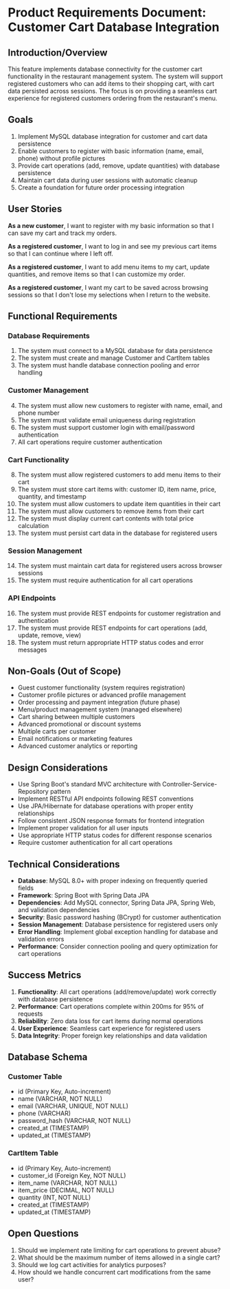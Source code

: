 # Product Requirements Document: Customer Cart Database Integration

## Introduction/Overview

This feature implements database connectivity for the customer cart functionality in the restaurant management system. The system will support registered customers who can add items to their shopping cart, with cart data persisted across sessions. The focus is on providing a seamless cart experience for registered customers ordering from the restaurant's menu.

## Goals

1. Implement MySQL database integration for customer and cart data persistence
2. Enable customers to register with basic information (name, email, phone) without profile pictures
3. Provide cart operations (add, remove, update quantities) with database persistence
4. Maintain cart data during user sessions with automatic cleanup
5. Create a foundation for future order processing integration

## User Stories

**As a new customer**, I want to register with my basic information so that I can save my cart and track my orders.

**As a registered customer**, I want to log in and see my previous cart items so that I can continue where I left off.

**As a registered customer**, I want to add menu items to my cart, update quantities, and remove items so that I can customize my order.

**As a registered customer**, I want my cart to be saved across browsing sessions so that I don't lose my selections when I return to the website.

## Functional Requirements

### Database Requirements
1. The system must connect to a MySQL database for data persistence
2. The system must create and manage Customer and CartItem tables
3. The system must handle database connection pooling and error handling

### Customer Management
4. The system must allow new customers to register with name, email, and phone number
5. The system must validate email uniqueness during registration
6. The system must support customer login with email/password authentication
7. All cart operations require customer authentication

### Cart Functionality
8. The system must allow registered customers to add menu items to their cart
9. The system must store cart items with: customer ID, item name, price, quantity, and timestamp
10. The system must allow customers to update item quantities in their cart
11. The system must allow customers to remove items from their cart
12. The system must display current cart contents with total price calculation
13. The system must persist cart data in the database for registered users

### Session Management
14. The system must maintain cart data for registered users across browser sessions
15. The system must require authentication for all cart operations

### API Endpoints
16. The system must provide REST endpoints for customer registration and authentication
17. The system must provide REST endpoints for cart operations (add, update, remove, view)
18. The system must return appropriate HTTP status codes and error messages

## Non-Goals (Out of Scope)

- Guest customer functionality (system requires registration)
- Customer profile pictures or advanced profile management
- Order processing and payment integration (future phase)
- Menu/product management system (managed elsewhere)
- Cart sharing between multiple customers
- Advanced promotional or discount systems
- Multiple carts per customer
- Email notifications or marketing features
- Advanced customer analytics or reporting

## Design Considerations

- Use Spring Boot's standard MVC architecture with Controller-Service-Repository pattern
- Implement RESTful API endpoints following REST conventions
- Use JPA/Hibernate for database operations with proper entity relationships
- Follow consistent JSON response formats for frontend integration
- Implement proper validation for all user inputs
- Use appropriate HTTP status codes for different response scenarios
- Require customer authentication for all cart operations

## Technical Considerations

- **Database**: MySQL 8.0+ with proper indexing on frequently queried fields
- **Framework**: Spring Boot with Spring Data JPA
- **Dependencies**: Add MySQL connector, Spring Data JPA, Spring Web, and validation dependencies
- **Security**: Basic password hashing (BCrypt) for customer authentication
- **Session Management**: Database persistence for registered users only
- **Error Handling**: Implement global exception handling for database and validation errors
- **Performance**: Consider connection pooling and query optimization for cart operations

## Success Metrics

1. **Functionality**: All cart operations (add/remove/update) work correctly with database persistence
2. **Performance**: Cart operations complete within 200ms for 95% of requests
3. **Reliability**: Zero data loss for cart items during normal operations
4. **User Experience**: Seamless cart experience for registered users
5. **Data Integrity**: Proper foreign key relationships and data validation

## Database Schema

### Customer Table
- id (Primary Key, Auto-increment)
- name (VARCHAR, NOT NULL)
- email (VARCHAR, UNIQUE, NOT NULL)
- phone (VARCHAR)
- password_hash (VARCHAR, NOT NULL)
- created_at (TIMESTAMP)
- updated_at (TIMESTAMP)

### CartItem Table
- id (Primary Key, Auto-increment)
- customer_id (Foreign Key, NOT NULL)
- item_name (VARCHAR, NOT NULL)
- item_price (DECIMAL, NOT NULL)
- quantity (INT, NOT NULL)
- created_at (TIMESTAMP)
- updated_at (TIMESTAMP)

## Open Questions

1. Should we implement rate limiting for cart operations to prevent abuse?
2. What should be the maximum number of items allowed in a single cart?
3. Should we log cart activities for analytics purposes?
4. How should we handle concurrent cart modifications from the same user?
